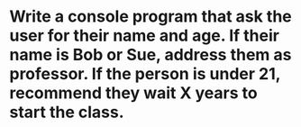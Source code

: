 ﻿# Write a console program that ask the user for their name and age. If their name is Bob or Sue, address them as professor. If the person is under 21, recommend they wait X years to start the class.